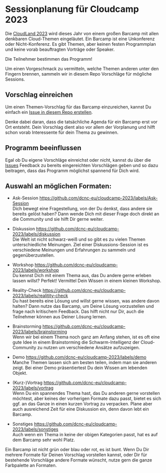 # Sessionplanung für Cloudcamp 2023
Die [CloudLand 2023](https://www.cloudland.org/) wird dieses Jahr von einem großen Barcamp mit allen denkbaren
Cloud-Themen eingeläutet.
Ein Barcamp ist eine Unkonferenz oder Nicht-Konferenz. Es gibt Themen, aber keinen festen Programmplan und keine vorab
beauftragten Vorträge oder Speaker.

Die Teilnehmer bestimmen das Programm!

Um einen Vorgeschmack zu vermitteln, welche Themen anderen unter den Fingern brennen, sammeln wir in diesem Repo
Vorschläge für mögliche Sessions.

## Vorschlag einreichen
Um einen Themen-Vorschlag für das Barcamp einzureichen, kannst Du einfach ein
[Issue in diesem Repo erstellen](https://github.com/dcnc-eu/cloudcamp-2023/issues/new?assignees=&labels=&template=session-vorschlag.md&title=).

Denke dabei daran, dass die tatsächliche Agenda für ein Barcamp erst vor Ort entsteht.
Dein Vorschlag dient also vor allem der Vorplanung und hilft schon vorab Interessente für dein Thema zu
gewinnen. 

## Programm beeinflussen
Egal ob Du eigene Vorschläge einreichst oder nicht, kannst du über die
[Issues](https://github.com/dcnc-eu/cloudcamp-2023/issues) Feedback zu bereits eingereichten Vorschlägen geben und so
dazu beitragen, dass das Programm möglichst spannend für Dich wird.

## Auswahl an möglichen Formaten:
 
- Ask-Session https://github.com/dcnc-eu/cloudcamp-2023/labels/Ask-Session  
  Dich bewegt eine Fragestellung, von der Du denkst, dass andere sie bereits gelöst haben? 
  Dann wende Dich mit dieser Frage doch direkt an die Community und sie hilft Dir gerne weiter.

- Diskussion https://github.com/dcnc-eu/cloudcamp-2023/labels/diskussion  
  Die Welt ist nicht schwarz-weiß und so gibt es zu vielen Themen unterschiedliche Meinungen.
  Ziel einer Diskussions-Session ist es verschiedene Meinungen und Erfahrungen zu sammeln und gegenüberzustellen.

- Workshop https://github.com/dcnc-eu/cloudcamp-2023/labels/workshop  
  Du kennst Dich mit einem Thema aus, das Du andere gerne erleben lassen willst?
  Perfekt! Vermittel Dein Wissen in einem kleinen Workshop. 

- Reality-Check https://github.com/dcnc-eu/cloudcamp-2023/labels/realitity-check  
  Du hast bereits eine Lösung und willst gerne wissen, was andere davon halten?
  Dann nutze das Barcamp, um Deine Lösung vorzustellen und frage nach kritischem Feedback.
  Das hilft nicht nur Dir, auch die Teilnehmer können aus Deiner Lösung lernen.

- Brainstorming https://github.com/dcnc-eu/cloudcamp-2023/labels/brainstorming  
  Wenn wir bei einem Thema noch ganz am Anfang stehen, ist es oft eine gute Idee in einem Brainstorming die
  Schwarm-Intelligenz der Cloud-Community zu nutzen um verschiedene Ansätze aufzuzeigen.

- Demo https://github.com/dcnc-eu/cloudcamp-2023/labels/demo  
  Manche Themen lassen sich am besten teilen, indem man sie anderen zeigt.
  Bei einer Demo präsentiertest Du dein Wissen am lebenden Objekt. 

- (Kurz-)Vortrag https://github.com/dcnc-eu/cloudcamp-2023/labels/vortrag  
  Wenn Du ein spannendes Thema hast, das Du anderen gerne vorstellen möchtest, aber keines der vorherigen Formate dazu 
  passt, bietet es sich ggf. an das Ganze in einen kurzen Vortrag zu verpacken.
  Plane aber auch ausreichend Zeit für eine Diskussion ein, denn davon lebt ein Barcamp. 

- Sonstiges https://github.com/dcnc-eu/cloudcamp-2023/labels/sonstiges  
  Auch wenn ein Thema in keine der obigen Kategorien passt, hat es auf dem Barcamp sehr wohl Platz.
  
Ein Barcamp ist nicht grün oder blau oder rot, es ist bunt.
Wenn Du Dir mehrere Formate für Deinen Vorschlag vorstellen kannst, oder Dir für bestehende Vorschläge andere Formate wünscht, nutze gern die ganze Farbpalette an Formaten.
